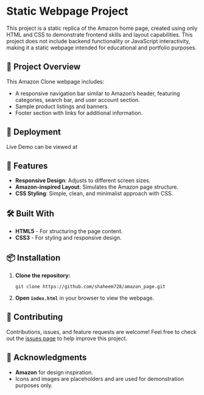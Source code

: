 # Static Webpage Project
<p>This project is a static replica of the Amazon home page, created using only HTML and CSS to demonstrate frontend skills and layout capabilities. This project does not include backend functionality or JavaScript interactivity, making it a static webpage intended for educational and portfolio purposes.</p>

 <h2>🔗 Project Overview</h2>
  <p>This Amazon Clone webpage includes:</p>
  <ul>
    <li>A responsive navigation bar similar to Amazon’s header, featuring categories, search bar, and user account section.</li>
    <li>Sample product listings and banners.</li>
    <li>Footer section with links for additional information.</li>
  </ul>

  <h2>📸 Deployment</h2>
  <p>Live Demo can be viewed at</p>

  <h2>🚀 Features</h2>
  <ul>
    <li><strong>Responsive Design</strong>: Adjusts to different screen sizes.</li>
    <li><strong>Amazon-inspired Layout</strong>: Simulates the Amazon page structure.</li>
    <li><strong>CSS Styling</strong>: Simple, clean, and minimalist approach with CSS.</li>
  </ul>

  <h2>🛠️ Built With</h2>
  <ul>
    <li><strong>HTML5</strong> - For structuring the page content.</li>
    <li><strong>CSS3</strong> - For styling and responsive design.</li>
  </ul>


  <h2>📦 Installation</h2>
  <ol>
    <li><strong>Clone the repository:</strong></li>
    <pre><code>git clone https://github.com/shaheem728/amazon_page.git</code></pre>
    <li><strong>Open <code>index.html</code></strong> in your browser to view the webpage.</li>
  </ol>

  <h2>📝 Contributing</h2>
  <p>Contributions, issues, and feature requests are welcome! Feel free to check out the <a href="https://github.com/shaheem728/amazon_page.git/issues">issues page</a> to help improve this project.</p>

  <h2>🌟 Acknowledgments</h2>
  <ul>
    <li><strong>Amazon</strong> for design inspiration.</li>
    <li>Icons and images are placeholders and are used for demonstration purposes only.</li>
  </ul>
